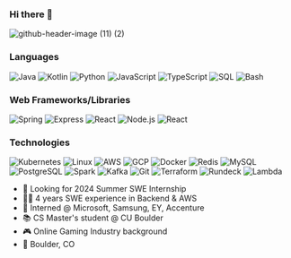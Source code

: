 ### Hi there 👋

![github-header-image (11) (2)](https://github.com/yhware/yhware/assets/7122981/40dcc538-c727-4751-9143-1b26b26cb01a)

<!-- Icons slugs from https://github.com/simple-icons/simple-icons/blob/master/slugs.md -->
### Languages

![Java](https://img.shields.io/badge/-Java-000?&logo=Java)
![Kotlin](https://img.shields.io/badge/-Kotlin-000?&logo=Kotlin)
![Python](https://img.shields.io/badge/-Python-000?&logo=Python)
![JavaScript](https://img.shields.io/badge/-JavaScript-000?&logo=JavaScript)
![TypeScript](https://img.shields.io/badge/-TypeScript-000?&logo=TypeScript)
![SQL](https://img.shields.io/badge/-SQL-000?&logo=MySQL)
![Bash](https://img.shields.io/badge/-Bash-000?&logo=gnubash)

### Web Frameworks/Libraries

![Spring](https://img.shields.io/badge/-Spring-000?&logo=Spring)
![Express](https://img.shields.io/badge/-Express-000?&logo=Express)
![React](https://img.shields.io/badge/-Flask-000?&logo=Flask)
![Node.js](https://img.shields.io/badge/-Node.js-000?&logo=node.js)
![React](https://img.shields.io/badge/-React-000?&logo=React)

### Technologies
![Kubernetes](https://img.shields.io/badge/-Kubernetes-000?&logo=Kubernetes)
![Linux](https://img.shields.io/badge/-Linux-000?&logo=Linux)
![AWS](https://img.shields.io/badge/-AWS-000?&logo=Amazon-AWS&logoColor=F90)
![GCP](https://img.shields.io/badge/-GCP-000?&logo=googlecloud)
![Docker](https://img.shields.io/badge/-Docker-000?&logo=Docker)
![Redis](https://img.shields.io/badge/-Redis-000?&logo=Redis)
![MySQL](https://img.shields.io/badge/-MySQL-000?&logo=MySQL)
![PostgreSQL](https://img.shields.io/badge/-PostgreSQL-000?&logo=PostgreSQL)
![Spark](https://img.shields.io/badge/-Spark-000?&logo=apachespark)
![Kafka](https://img.shields.io/badge/-Kafka-000?&logo=apachekafka)
![Git](https://img.shields.io/badge/-Git-000?&logo=git)
![Terraform](https://img.shields.io/badge/-Terrafrom-000?&logo=terraform)
![Rundeck](https://img.shields.io/badge/-Rundeck-000?&logo=rundeck)
![Lambda](https://img.shields.io/badge/-Lambda-000?&logo=awslambda)


- 🔎 Looking for 2024 Summer SWE Internship
- 🧑‍💻 4 years SWE experience in Backend & AWS
- 💼 Interned @ Microsoft, Samsung, EY, Accenture
- 📚 CS Master's student @ CU Boulder
- 🎮 Online Gaming Industry background
- 📍 Boulder, CO

